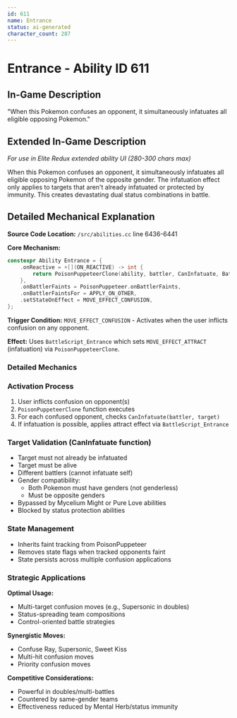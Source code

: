 ```yaml
---
id: 611
name: Entrance
status: ai-generated
character_count: 287
---
```


# Entrance - Ability ID 611

## In-Game Description
"When this Pokemon confuses an opponent, it simultaneously infatuates all eligible opposing Pokemon."

## Extended In-Game Description
*For use in Elite Redux extended ability UI (280-300 chars max)*

When this Pokemon confuses an opponent, it simultaneously infatuates all eligible opposing Pokemon of the opposite gender. The infatuation effect only applies to targets that aren't already infatuated or protected by immunity. This creates devastating dual status combinations in battle.

## Detailed Mechanical Explanation

**Source Code Location:** `/src/abilities.cc` line 6436-6441

**Core Mechanism:**
```cpp
constexpr Ability Entrance = {
    .onReactive = +[](ON_REACTIVE) -> int { 
        return PoisonPuppeteerClone(ability, battler, CanInfatuate, BattleScript_Entrance); 
    },
    .onBattlerFaints = PoisonPuppeteer.onBattlerFaints,
    .onBattlerFaintsFor = APPLY_ON_OTHER,
    .setStateOnEffect = MOVE_EFFECT_CONFUSION,
};
```

**Trigger Condition:** `MOVE_EFFECT_CONFUSION` - Activates when the user inflicts confusion on any opponent.

**Effect:** Uses `BattleScript_Entrance` which sets `MOVE_EFFECT_ATTRACT` (infatuation) via `PoisonPuppeteerClone`.

### Detailed Mechanics

### Activation Process
1. User inflicts confusion on opponent(s)
2. `PoisonPuppeteerClone` function executes
3. For each confused opponent, checks `CanInfatuate(battler, target)`
4. If infatuation is possible, applies attract effect via `BattleScript_Entrance`

### Target Validation (CanInfatuate function)
- Target must not already be infatuated
- Target must be alive
- Different battlers (cannot infatuate self)
- Gender compatibility:
  - Both Pokemon must have genders (not genderless)
  - Must be opposite genders
- Bypassed by Mycelium Might or Pure Love abilities
- Blocked by status protection abilities

### State Management
- Inherits faint tracking from PoisonPuppeteer
- Removes state flags when tracked opponents faint
- State persists across multiple confusion applications

### Strategic Applications

**Optimal Usage:**
- Multi-target confusion moves (e.g., Supersonic in doubles)
- Status-spreading team compositions
- Control-oriented battle strategies

**Synergistic Moves:**
- Confuse Ray, Supersonic, Sweet Kiss
- Multi-hit confusion moves
- Priority confusion moves

**Competitive Considerations:**
- Powerful in doubles/multi-battles
- Countered by same-gender teams
- Effectiveness reduced by Mental Herb/status immunity

